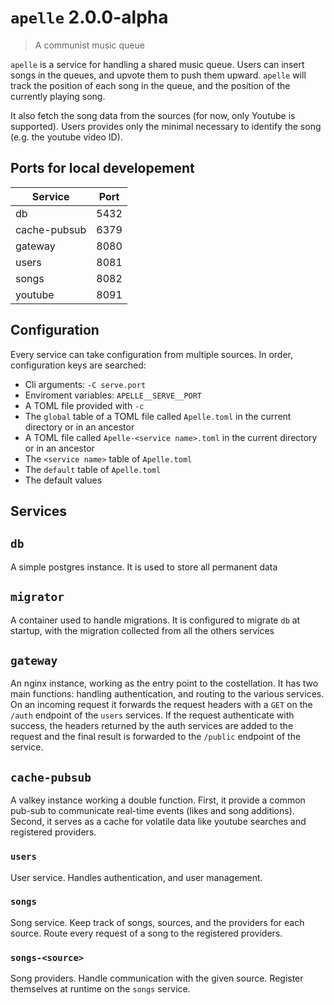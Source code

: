 # `apelle` 2.0.0-alpha

> A communist music queue

`apelle` is a service for handling a shared music queue. Users can insert songs
in the queues, and upvote them to push them upward. `apelle` will track the
position of each song in the queue, and the position of the currently playing
song.

It also fetch the song data from the sources (for now, only Youtube is
supported). Users provides only the minimal necessary to identify the song (e.g.
the youtube video ID).

## Ports for local developement

| Service      | Port |
|--------------|------|
| db           | 5432 |
| cache-pubsub | 6379 |
| gateway      | 8080 |
| users        | 8081 |
| songs        | 8082 |
| youtube      | 8091 |

## Configuration
Every service can take configuration from multiple sources. In order,
configuration keys are searched:
- Cli arguments: `-C serve.port`
- Enviroment variables: `APELLE__SERVE__PORT`
- A TOML file provided with `-c`
- The `global` table of a TOML file called `Apelle.toml` in the current
  directory or in an ancestor
- A TOML file called `Apelle-<service name>.toml` in the current directory or in
  an ancestor
- The `<service name>` table of `Apelle.toml`
- The `default` table of `Apelle.toml`
- The default values


## Services

## `db`
A simple postgres instance. It is used to store all permanent data

## `migrator`
A container used to handle migrations. It is configured to migrate `db` at
startup, with the migration collected from all the others services

## `gateway`
An nginx instance, working as the entry point to the costellation. It has two
main functions: handling authentication, and routing to the various services. On
an incoming request it forwards the request headers with a `GET` on the `/auth`
endpoint of the `users` services. If the request authenticate with success, the
headers returned by the auth services are added to the request and the final
result is forwarded to the `/public` endpoint of the service.

## `cache-pubsub`
A valkey instance working a double function. First, it provide a common pub-sub
to communicate real-time events (likes and song additions). Second, it serves as
a cache for volatile data like youtube searches and registered providers.

### `users`
User service. Handles authentication, and user management.

### `songs`
Song service. Keep track of songs, sources, and the providers for each source.
Route every request of a song to the registered providers.

### `songs-<source>`
Song providers. Handle communication with the given source. Register themselves
at runtime on the `songs` service.